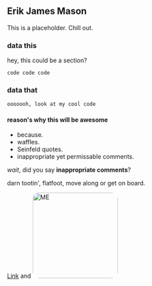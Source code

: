 ## Erik James Mason

This is a placeholder. Chill out.

### data this

hey, this could be a section?

`code code code`
### data that

```markdown
ooooooh, look at my cool code
```
#### reason's why this will be awesome

- because.
- waffles.
- Seinfeld quotes.
- inappropriate yet permissable comments.

_wait_, did you say **inappropriate comments**?

darn tootin', flatfoot, move along or get on board.

[Link](https://www.linkedin.com/in/erik-james-mason/) and <a href="https://www.linkedin.com/in/erik-james-mason/"><img src="https://user-images.githubusercontent.com/43789112/151951132-0b94ff89-e8d4-4754-ae7d-5ad023bd971b.jpg" alt="ME" height="200" width="200" style="border-radius:15px 15px 15px 15px" /></a>

